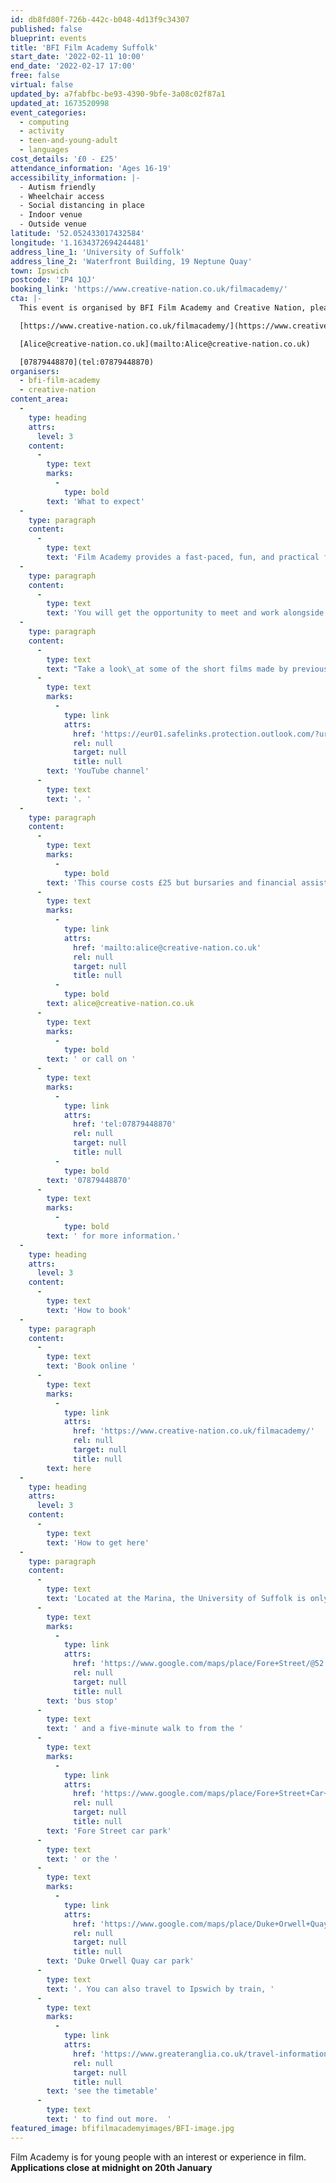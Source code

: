 ```yaml
---
id: db8fd80f-726b-442c-b048-4d13f9c34307
published: false
blueprint: events
title: 'BFI Film Academy Suffolk'
start_date: '2022-02-11 10:00'
end_date: '2022-02-17 17:00'
free: false
virtual: false
updated_by: a7fabfbc-be93-4390-9bfe-3a08c02f87a1
updated_at: 1673520998
event_categories:
  - computing
  - activity
  - teen-and-young-adult
  - languages
cost_details: '£0 - £25'
attendance_information: 'Ages 16-19'
accessibility_information: |-
  - Autism friendly
  - Wheelchair access
  - Social distancing in place
  - Indoor venue
  - Outside venue
latitude: '52.052433017432584'
longitude: '1.1634372694244481'
address_line_1: 'University of Suffolk'
address_line_2: 'Waterfront Building, 19 Neptune Quay'
town: Ipswich
postcode: 'IP4 1QJ'
booking_link: 'https://www.creative-nation.co.uk/filmacademy/'
cta: |-
  This event is organised by BFI Film Academy and Creative Nation, please contact Alice Whitney:

  [https://www.creative-nation.co.uk/filmacademy/](https://www.creative-nation.co.uk/filmacademy/)

  [Alice@creative-nation.co.uk](mailto:Alice@creative-nation.co.uk)

  [07879448870](tel:07879448870)
organisers:
  - bfi-film-academy
  - creative-nation
content_area:
  -
    type: heading
    attrs:
      level: 3
    content:
      -
        type: text
        marks:
          -
            type: bold
        text: 'What to expect'
  -
    type: paragraph
    content:
      -
        type: text
        text: 'Film Academy provides a fast-paced, fun, and practical filmmaking experience, designed for young people with some demonstrable interest and/or experience in film. The academy brings together a combination of film-making workshops, to develop practical skills. '
  -
    type: paragraph
    content:
      -
        type: text
        text: 'You will get the opportunity to meet and work alongside industry professionals from across disciplines, including writing and directing through to production, sound design, editing, and camera operation. Additionally, you will get the chance to network with other young film fans from across the region. Above all, you can get your Bronze Arts Award and become part of the Film Academy alumni, which provides access to exclusive opportunities!'
  -
    type: paragraph
    content:
      -
        type: text
        text: "Take a look\_at some of the short films made by previous participants in the region on the dedicated\_"
      -
        type: text
        marks:
          -
            type: link
            attrs:
              href: 'https://eur01.safelinks.protection.outlook.com/?url=https%3A%2F%2Fwww.youtube.com%2Fchannel%2FUCr1pEVFEwyYDSCoRjarVWwg&data=05%7C01%7CMELISSA.MATTHEWS%40SUFFOLKLIBRARIES.CO.UK%7C64350b9ae6d340128f6308daf2f17b6e%7Cba2d8c75b97144788560022993cfef27%7C0%7C0%7C638089416246946553%7CUnknown%7CTWFpbGZsb3d8eyJWIjoiMC4wLjAwMDAiLCJQIjoiV2luMzIiLCJBTiI6Ik1haWwiLCJXVCI6Mn0%3D%7C3000%7C%7C%7C&sdata=GJgCSyNNI4MxP1PhthJ37bGeJQxpKI%2FCuovvj2fTjBQ%3D&reserved=0'
              rel: null
              target: null
              title: null
        text: 'YouTube channel'
      -
        type: text
        text: '. '
  -
    type: paragraph
    content:
      -
        type: text
        marks:
          -
            type: bold
        text: 'This course costs £25 but bursaries and financial assistance are available for any applicants that require it. Please contact Alice at '
      -
        type: text
        marks:
          -
            type: link
            attrs:
              href: 'mailto:alice@creative-nation.co.uk'
              rel: null
              target: null
              title: null
          -
            type: bold
        text: alice@creative-nation.co.uk
      -
        type: text
        marks:
          -
            type: bold
        text: ' or call on '
      -
        type: text
        marks:
          -
            type: link
            attrs:
              href: 'tel:07879448870'
              rel: null
              target: null
              title: null
          -
            type: bold
        text: '07879448870'
      -
        type: text
        marks:
          -
            type: bold
        text: ' for more information.'
  -
    type: heading
    attrs:
      level: 3
    content:
      -
        type: text
        text: 'How to book'
  -
    type: paragraph
    content:
      -
        type: text
        text: 'Book online '
      -
        type: text
        marks:
          -
            type: link
            attrs:
              href: 'https://www.creative-nation.co.uk/filmacademy/'
              rel: null
              target: null
              title: null
        text: here
  -
    type: heading
    attrs:
      level: 3
    content:
      -
        type: text
        text: 'How to get here'
  -
    type: paragraph
    content:
      -
        type: text
        text: 'Located at the Marina, the University of Suffolk is only a two-minute walk from a '
      -
        type: text
        marks:
          -
            type: link
            attrs:
              href: 'https://www.google.com/maps/place/Fore+Street/@52.0525463,1.1631282,17.26z/data=!4m22!1m16!4m15!1m6!1m2!1s0x47d99f811ee436fd:0x38bf70984c41dc38!2sUniversity+of+Suffolk,+Neptune+Quay,+Ipswich!2m2!1d1.1628862!2d52.0522943!1m6!1m2!1s0x47d9a02a0df00509:0x450b0c20c585159a!2sFore+Street+Car+Park!2m2!1d1.1609043!2d52.0539588!3e2!3m4!1s0x47d99f80b12768d3:0x669889d8fae8303d!8m2!3d52.053398!4d1.162684'
              rel: null
              target: null
              title: null
        text: 'bus stop'
      -
        type: text
        text: ' and a five-minute walk to from the '
      -
        type: text
        marks:
          -
            type: link
            attrs:
              href: 'https://www.google.com/maps/place/Fore+Street+Car+Park/@52.0538104,1.1612722,18.46z/data=!4m12!1m6!3m5!1s0x47d99f871a4b3a97:0x39cb00398149fbd3!2sDuke+Orwell+Quay+car+park!8m2!3d52.0509309!4d1.1641632!3m4!1s0x47d9a02a0df00509:0x450b0c20c585159a!8m2!3d52.0539588!4d1.1609043'
              rel: null
              target: null
              title: null
        text: 'Fore Street car park'
      -
        type: text
        text: ' or the '
      -
        type: text
        marks:
          -
            type: link
            attrs:
              href: 'https://www.google.com/maps/place/Duke+Orwell+Quay+car+park/@52.0509309,1.162127,17z/data=!3m1!4b1!4m5!3m4!1s0x47d99f871a4b3a97:0x39cb00398149fbd3!8m2!3d52.0509309!4d1.1641632'
              rel: null
              target: null
              title: null
        text: 'Duke Orwell Quay car park'
      -
        type: text
        text: '. You can also travel to Ipswich by train, '
      -
        type: text
        marks:
          -
            type: link
            attrs:
              href: 'https://www.greateranglia.co.uk/travel-information/station-information/ips'
              rel: null
              target: null
              title: null
        text: 'see the timetable'
      -
        type: text
        text: ' to find out more.  '
featured_image: bfifilmacademyimages/BFI-image.jpg
---
```

Film Academy is for young people with an interest or experience in film. **Applications close at midnight on 20th January**